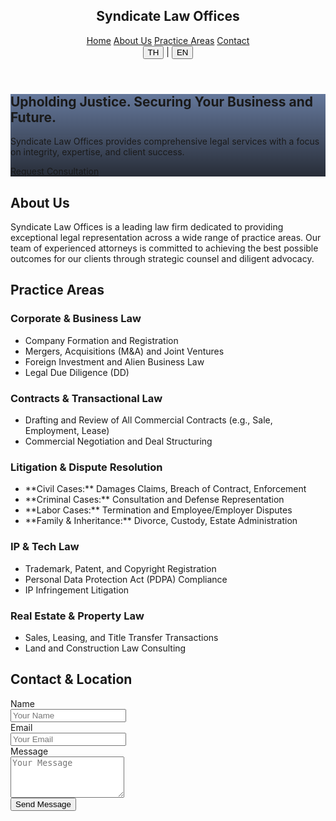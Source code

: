 <!DOCTYPE html>
<html class="scroll-smooth dark" lang="en-US">
<head>
<meta charset="utf-8"/>
<meta name="viewport" content="width=device-width, initial-scale=1">

<link crossorigin="" href="https://fonts.gstatic.com/" rel="preconnect"/>
<link as="style" href="https://fonts.googleapis.com/css2?display=swap&family=Inter:wght@400;500;700;900" onload="this.rel='stylesheet'" rel="stylesheet"/>
<title>Syndicate Law Offices - Legal Expertise</title>
<link href="data:image/x-icon;base64," rel="icon" type="image/x-icon"/>
<script src="https://cdn.tailwindcss.com?plugins=forms,container-queries"></script>
<script>
      tailwind.config = {
        darkMode: "class",
        theme: {
          extend: {
            // โทนสีเข้มขรึม
            colors: {
              primary: "#00205B", // Navy Blue
              "background-light": "#f6f6f8", 
              "background-dark": "#101622", // Dark Theme (พื้นหลังหลัก)
              "accent-gold": "#B8860B" // Dark Goldenrod
            },
            fontFamily: {
              display: ["Inter"],
            },
            borderRadius: {
              DEFAULT: "0.25rem",
              lg: "0.5rem",
              xl: "0.75rem",
              full: "9999px"
            },
          },
        },
      };
    </script>
    <style>
      .syndicate-logo {
        height: 48px;
        width: auto;
      }
    </style>
</head>
<body class="font-display bg-background-dark text-stone-200">
<div class="relative flex h-auto min-h-screen w-full flex-col overflow-x-hidden group/design-root">
<div class="layout-container flex h-full grow flex-col">
<header class="flex flex-col items-center justify-center whitespace-nowrap border-b border-background-light/10 dark:border-background-dark/10 px-10 py-4 bg-background-dark sticky top-0 z-50 shadow-lg">
<div class="flex flex-col items-center gap-2 text-stone-200 w-full">
<a href="/" class="flex flex-col items-center">
    </a>
<h2 class="text-xl font-bold tracking-tight text-white">Syndicate Law Offices</h2>
</div>
<nav class="hidden md:flex items-center gap-8 mt-4">
<a class="text-sm font-medium text-stone-300 hover:text-accent-gold transition-colors" href="#">Home</a>
<a class="text-sm font-medium text-stone-300 hover:text-accent-gold transition-colors" href="#about">About Us</a>
<a class="text-sm font-medium text-stone-300 hover:text-accent-gold transition-colors" href="#practice-areas">Practice Areas</a>
<a class="text-sm font-medium text-stone-300 hover:text-accent-gold transition-colors" href="#contact">Contact</a>
</nav>
<div class="flex items-center gap-4 absolute top-4 right-10">
<div class="flex items-center space-x-2">
    <button class="text-sm font-bold text-accent-gold">TH</button>
    <span class="text-stone-400">|</span>
    <button class="text-sm font-medium text-stone-300 hover:text-accent-gold">EN</button>
</div>
</div>
</header>
<main class="flex-1">
<section class="relative min-h-[60vh] flex items-center justify-center text-center text-white bg-cover bg-center" style='background-image: linear-gradient(rgba(0, 32, 91, 0.6), rgba(16, 22, 34, 0.9)), url("https://lh3.googleusercontent.com/aida-public/AB6AXuCthf3LMf7Yz0KhepgDp-LplVTJxrlfbDeeJdu-GVwHkpLdNTGiqPR7FYvpTLFPnFWFrFD1YH3GjQ_w0dm4jdPKiByOmqD3Vp8UOXHGldjpq8WFETQx7HSJlSLXRyGVHEibBf-btsg5SvEEj_xTDCOafcvlqB3Two-K38WB4QwguAkrSQJI6PbIf2FNZ5Y0jRde_pHLNfFxxXhX7VrS94zQ-pDV-u6vuThkzZGuJF2Qtmp13CgaLMYGWdHwCoRg4fnmc1S3l3GcQt5v");'>
<div class="max-w-4xl px-4 py-20">
<h1 class="text-4xl md:text-6xl font-black tracking-tighter">Upholding Justice. Securing Your Business and Future.</h1>
<p class="mt-4 text-lg md:text-xl max-w-2xl mx-auto text-stone-300">Syndicate Law Offices provides comprehensive legal services with a focus on integrity, expertise, and client success.</p>
<a href="#contact" class="mt-8 inline-flex items-center justify-center rounded-lg h-12 px-6 bg-primary text-white text-base font-bold tracking-wide hover:bg-primary/90 transition-colors shadow-lg shadow-primary/50">Request Consultation</a>
</div>
</section>
<div class="px-4 sm:px-6 lg:px-8 py-16 sm:py-24">
<section class="mb-24 text-center" id="about">
<h2 class="text-3xl font-bold tracking-tight text-white sm:text-4xl">About Us</h2>
<p class="mt-6 max-w-3xl mx-auto text-lg leading-8 text-stone-400">Syndicate Law Offices is a leading law firm dedicated to providing exceptional legal representation across a wide range of practice areas. Our team of experienced attorneys is committed to achieving the best possible outcomes for our clients through strategic counsel and diligent advocacy.</p>
</section>
<section class="mb-24" id="practice-areas">
<h2 class="text-3xl font-bold tracking-tight text-white sm:text-4xl text-center">Practice Areas</h2>
<div class="mt-12 grid grid-cols-1 gap-12 sm:grid-cols-2 lg:grid-cols-1">
<div class="flex flex-col gap-6 p-6 rounded-xl bg-stone-800/50 shadow-md border-l-4 border-accent-gold">
<h3 class="text-xl font-semibold leading-7 text-white">Corporate & Business Law</h3>
<ul class="list-disc list-inside space-y-2 text-stone-300">
    <li>Company Formation and Registration</li>
    <li>Mergers, Acquisitions (M&A) and Joint Ventures</li>
    <li>Foreign Investment and Alien Business Law</li>
    <li>Legal Due Diligence (DD)</li>
</ul>
</div>
<div class="flex flex-col gap-6 p-6 rounded-xl bg-stone-800/50 shadow-md border-l-4 border-accent-gold">
<h3 class="text-xl font-semibold leading-7 text-white">Contracts & Transactional Law</h3>
<ul class="list-disc list-inside space-y-2 text-stone-300">
    <li>Drafting and Review of All Commercial Contracts (e.g., Sale, Employment, Lease)</li>
    <li>Commercial Negotiation and Deal Structuring</li>
</ul>
</div>
<div class="flex flex-col gap-6 p-6 rounded-xl bg-stone-800/50 shadow-md border-l-4 border-accent-gold">
<h3 class="text-xl font-semibold leading-7 text-white">Litigation & Dispute Resolution</h3>
<ul class="list-disc list-inside space-y-2 text-stone-300">
    <li>**Civil Cases:** Damages Claims, Breach of Contract, Enforcement</li>
    <li>**Criminal Cases:** Consultation and Defense Representation</li>
    <li>**Labor Cases:** Termination and Employee/Employer Disputes</li>
    <li>**Family & Inheritance:** Divorce, Custody, Estate Administration</li>
</ul>
</div>
<div class="flex flex-col gap-6 p-6 rounded-xl bg-stone-800/50 shadow-md border-l-4 border-accent-gold">
<h3 class="text-xl font-semibold leading-7 text-white">IP & Tech Law</h3>
<ul class="list-disc list-inside space-y-2 text-stone-300">
    <li>Trademark, Patent, and Copyright Registration</li>
    <li>Personal Data Protection Act (PDPA) Compliance</li>
    <li>IP Infringement Litigation</li>
</ul>
</div>
<div class="flex flex-col gap-6 p-6 rounded-xl bg-stone-800/50 shadow-md border-l-4 border-accent-gold">
<h3 class="text-xl font-semibold leading-7 text-white">Real Estate & Property Law</h3>
<ul class="list-disc list-inside space-y-2 text-stone-300">
    <li>Sales, Leasing, and Title Transfer Transactions</li>
    <li>Land and Construction Law Consulting</li>
</ul>
</div>
</div>
</section>
<section id="contact">
<div class="grid grid-cols-1 md:grid-cols-2 gap-16 items-start">
<div>
<h2 class="text-3xl font-bold tracking-tight text-white sm:text-4xl">Contact & Location</h2>
<form action="https://formspree.io/f/YOUR_FORMSPREE_CODE" method="POST" class="mt-8 space-y-6">
    <div>
        <label class="block text-sm font-medium text-stone-300" for="name">Name</label>
        <div class="mt-1">
            <input autocomplete="name" class="form-input block w-full rounded-lg border-stone-600 bg-stone-800/50 shadow-sm focus:border-accent-gold focus:ring-accent-gold text-white placeholder-stone-500" id="name" name="name" placeholder="Your Name" type="text" required/>
        </div>
    </div>
    <div>
        <label class="block text-sm font-medium text-stone-300" for="email">Email</label>
        <div class="mt-1">
            <input autocomplete="email" class="form-input block w-full rounded-lg border-stone-600 bg-stone-800/50 shadow-sm focus:border-accent-gold focus:ring-accent-gold text-white placeholder-stone-500" id="email" name="_replyto" placeholder="Your Email" type="email" required/>
        </div>
    </div>
    <div>
        <label class="block text-sm font-medium text-stone-300" for="message">Message</label>
        <div class="mt-1">
            <textarea class="form-textarea block w-full rounded-lg border-stone-600 bg-stone-800/50 shadow-sm focus:border-accent-gold focus:ring-accent-gold text-white placeholder-stone-500" id="message" name="message" placeholder="Your Message" rows="4" required></textarea>
        </div>
    </div>
    <div>
        <button class="inline-flex items-center justify-center rounded-lg h-12 px-6 bg-primary text-white text-base font-bold tracking-wide hover:bg-primary/90 transition-colors shadow-lg shadow-primary/50 w-full" type="submit">Send Message</button>
    </div>
</form>
</div>

<div class="w-full aspect-w-1 aspect-h-1 rounded-xl overflow-hidden mt-12 md:mt-0">
    <div class="w-full h-full min-h-[500px]">
        <iframe 
            width="100%" 
            height="100%" 
            style="border:0;" 
            allowfullscreen="" 
            loading="lazy" 
            referrerpolicy="no-referrer-when-downgrade"
            
            src="https://maps.google.com/maps?q=13.7831175,100.2529265&z=9&output=embed&hl=th">
        </iframe>
    </div>
    <p class="mt-4 text-center text-sm text-stone-400">เรามีสำนักงาน 2 แห่ง: สำนักงานแรก (13.7465, 99.9229) และ สำนักงานกรุงเทพฯ (13.8197, 100.5830)</p>
</div>
</div>
</section>
</div>
</main>
<footer class="bg-stone-900/50 border-t border-stone-700">
<div class="max-w-7xl mx-auto py-12 px-4 sm:px-6 lg:px-8">
<div class="flex justify-center space-x-6 mb-8">
<a class="text-stone-400 hover:text-accent-gold transition-colors" href="https://www.facebook.com/profile.php?id=61576550558611&mibextid=wwXIfr&mibextid=wwXIfr" target="_blank">
    <svg class="h-6 w-6" fill="currentColor" viewBox="0 0 24 24" xmlns="http://www.w3.org/2000/svg"><path d="M22 12c0-5.523-4.477-10-10-10S2 6.477 2 12c0 4.991 3.657 9.128 8.438 9.878v-6.987h-2.54V12h2.54V9.797c0-2.506 1.492-3.89 3.777-3.89 1.094 0 2.238.195 2.238.195v2.46h-1.26c-1.243 0-1.63.771-1.63 1.562V12h2.773l-.443 2.891h-2.33V21.878C18.343 21.128 22 16.991 22 12z"></path></svg>
</a>
<a class="text-stone-400 hover:text-accent-gold transition-colors" href="https://www.fastwork.co/YOUR_FASTWORK_PROFILE_LINK" target="_blank">
    <svg class="h-6 w-6" viewBox="0 0 24 24" fill="currentColor" xmlns="http://www.w3.org/2000/svg">
        <path d="M12 0C5.373 0 0 5.373 0 12s5.373 12 12 12c2.445 0 4.73-.72 6.633-1.957l-1.07-3.882c-.22-.796.333-1.614 1.173-1.614h3.764c.22 0 .4-.18.4-.4V8.4c0-4.639-3.761-8.4-8.4-8.4zm0 6c-3.314 0-6 2.686-6 6s2.686 6 6 6 6-2.686 6-6-2.686-6-6-6z"/>
    </svg>
</a>
</div>
<div class="flex justify-center space-x-6">
<a class="text-stone-400 hover:text-white text-sm" href="#">Privacy Policy</a>
<a class="text-stone-400 hover:text-white text-sm" href="#">Terms of Service</a>
<a class="text-stone-400 hover:text-white text-sm" href="#">Legal Disclaimers</a>
</div>
<p class="mt-8 text-center text-xs text-stone-500">© 2025 Syndicate Law Offices. All rights reserved.</p>
</div>
</footer>
</div>
</div>
    
</body></html>
